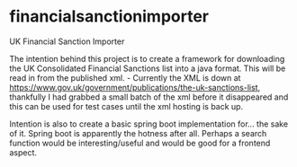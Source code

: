 # financialsanctionimporter
UK Financial Sanction Importer

The intention behind this project is to create a framework for downloading the UK Consolidated Financial Sanctions list into a java format. This will be read in from the published xml. - Currently the XML is down at https://www.gov.uk/government/publications/the-uk-sanctions-list, thankfully I had grabbed a small batch of the xml before it disappeared and this can be used for test cases until the xml hosting is back up.

Intention is also to create a basic spring boot implementation for... the sake of it. Spring boot is apparently the hotness after all. Perhaps a search function would be interesting/useful and would be good for a frontend aspect.
